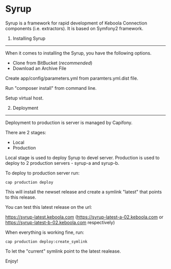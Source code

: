 Syrup
========================

Syrup is a framework for rapid development of Keboola Connection components (i.e. extractors).
It is based on Symfony2 framework.

1) Installing Syrup
----------------------------------

When it comes to installing the Syrup, you have the
following options.

- Clone from BitBucket (*recommended*)
- Download an Archive File

Create app/config/parameters.yml from paramters.yml.dist file.

Run "composer install" from command line.

Setup virtual host.


2) Deployment
-------------------------------------

Deployment to production is server is managed by Capifony.

There are 2 stages:

- Local
- Production

Local stage is used to deploy Syrup to devel server.
Production is used to deploy to 2 production servers - syrup-a and syrup-b.

To deploy to production server run:

	cap production deploy

This will install the newset release and create a symlink "latest" that points to this release.

You can test this latest release on the url:

https://syrup-latest.keboola.com (https://syrup-latest-a-02.keboola.com or https://syrup-latest-b-02.keboola.com respectively)

When everything is working fine, run:

	cap production deploy:create_symlink

To let the "current" symlink point to the latest realease.

Enjoy!

